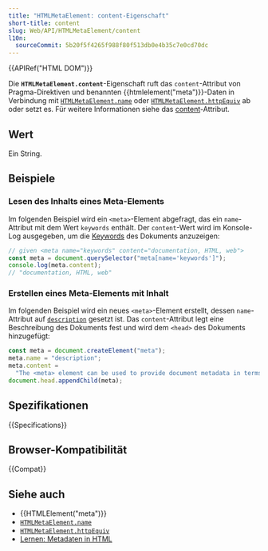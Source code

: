 ```yaml
---
title: "HTMLMetaElement: content-Eigenschaft"
short-title: content
slug: Web/API/HTMLMetaElement/content
l10n:
  sourceCommit: 5b20f5f4265f988f80f513db0e4b35c7e0cd70dc
---
```


{{APIRef("HTML DOM")}}

Die **`HTMLMetaElement.content`**-Eigenschaft ruft das `content`-Attribut von Pragma-Direktiven und benannten {{htmlelement("meta")}}-Daten in Verbindung mit [`HTMLMetaElement.name`](/de/docs/Web/API/HTMLMetaElement/name) oder [`HTMLMetaElement.httpEquiv`](/de/docs/Web/API/HTMLMetaElement/httpEquiv) ab oder setzt es. Für weitere Informationen siehe das [content](/de/docs/Web/HTML/Element/meta#content)-Attribut.

## Wert

Ein String.

## Beispiele

### Lesen des Inhalts eines Meta-Elements

Im folgenden Beispiel wird ein `<meta>`-Element abgefragt, das ein `name`-Attribut mit dem Wert `keywords` enthält. Der `content`-Wert wird im Konsole-Log ausgegeben, um die [Keywords](/de/docs/Web/HTML/Element/meta/name#standard_metadata_names_defined_in_the_html_specification) des Dokuments anzuzeigen:

```js
// given <meta name="keywords" content="documentation, HTML, web">
const meta = document.querySelector("meta[name='keywords']");
console.log(meta.content);
// "documentation, HTML, web"
```

### Erstellen eines Meta-Elements mit Inhalt

Im folgenden Beispiel wird ein neues `<meta>`-Element erstellt, dessen `name`-Attribut auf [`description`](/de/docs/Web/HTML/Element/meta/name#standard_metadata_names_defined_in_the_html_specification) gesetzt ist. Das `content`-Attribut legt eine Beschreibung des Dokuments fest und wird dem `<head>` des Dokuments hinzugefügt:

```js
const meta = document.createElement("meta");
meta.name = "description";
meta.content =
  "The <meta> element can be used to provide document metadata in terms of name-value pairs, with the name attribute giving the metadata name, and the content attribute giving the value.";
document.head.appendChild(meta);
```

## Spezifikationen

{{Specifications}}

## Browser-Kompatibilität

{{Compat}}

## Siehe auch

- {{HTMLElement("meta")}}
- [`HTMLMetaElement.name`](/de/docs/Web/API/HTMLMetaElement/name)
- [`HTMLMetaElement.httpEquiv`](/de/docs/Web/API/HTMLMetaElement/httpEquiv)
- [Lernen: Metadaten in HTML](/de/docs/Learn_web_development/Core/Structuring_content/Webpage_metadata#metadata_the_meta_element)
